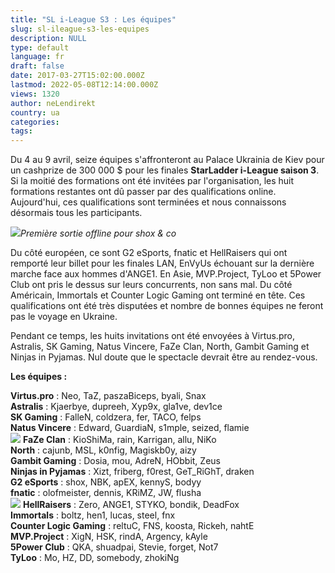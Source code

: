 ```yaml
---
title: "SL i-League S3 : Les équipes"
slug: sl-ileague-s3-les-equipes
description: NULL
type: default
language: fr
draft: false
date: 2017-03-27T15:02:00.000Z
lastmod: 2022-05-08T12:14:00.000Z
views: 1320
author: neLendirekt
country: ua
categories:
tags:
---
```

Du 4 au 9 avril, seize équipes s'affronteront au Palace Ukrainia de Kiev pour un cashprize de 300 000 $ pour les finales **StarLadder i-League saison 3**. Si la moitié des formations ont été invitées par l'organisation, les huit formations restantes ont dû passer par des qualifications online. Aujourd'hui, ces qualifications sont terminées et nous connaissons désormais tous les participants.

![](/storage/images/58d91d2eaff45_g2-shoxjpeg.jpeg)_Première sortie offline pour shox & co_

Du côté européen, ce sont G2 eSports, fnatic et HellRaisers qui ont remporté leur billet pour les finales LAN, EnVyUs échouant sur la dernière marche face aux hommes d'ANGE1\. En Asie, MVP.Project, TyLoo et 5Power Club ont pris le dessus sur leurs concurrents, non sans mal. Du côté Américain, Immortals et Counter Logic Gaming ont terminé en tête. Ces qualifications ont été très disputées et nombre de bonnes équipes ne feront pas le voyage en Ukraine.

Pendant ce temps, les huits invitations ont été envoyées à Virtus.pro, Astralis, SK Gaming, Natus Vincere, FaZe Clan, North, Gambit Gaming et Ninjas in Pyjamas. Nul doute que le spectacle devrait être au rendez-vous.

**Les équipes :**

**Virtus.pro** : Neo, TaZ, paszaBiceps, byali, Snax  
**Astralis** : Kjaerbye, dupreeh, Xyp9x, gla1ve, dev1ce  
**SK Gaming** : FalleN, coldzera, fer, TACO, felps  
**Natus Vincere** : Edward, GuardiaN, s1mple, seized, flamie  
![](/storage/countries/flag/europe_flag_580d21b984714.gif) **FaZe Clan** : KioShiMa, rain, Karrigan, allu, NiKo  
**North** : cajunb, MSL, k0nfig, Magiskb0y, aizy  
**Gambit Gaming** : Dosia, mou, AdreN, HObbit, Zeus  
**Ninjas in Pyjamas** : Xizt, friberg, f0rest, GeT\_RiGhT, draken  
**G2 eSports** : shox, NBK, apEX, kennyS, bodyy  
**fnatic** : olofmeister, dennis, KRiMZ, JW, flusha  
![](/storage/countries/flag/europe_flag_580d21b984714.gif) **HellRaisers** : Zero, ANGE1, STYKO, bondik, DeadFox  
**Immortals** : boltz, hen1, lucas, steel, fnx  
**Counter Logic Gaming** : reltuC, FNS, koosta, Rickeh, nahtE  
**MVP.Project** : XigN, HSK, rindA, Argency, kAyle  
**5Power Club** : QKA, shuadpai, Stevie, forget, Not7  
**TyLoo** : Mo, HZ, DD, somebody, zhokiNg
